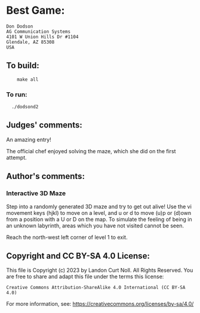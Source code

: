 # Best Game:

    Don Dodson
    AG Communication Systems
    4101 W Union Hills Dr #1104
    Glendale, AZ 85308 
    USA

## To build:

        make all

### To run:

	  ./dodsond2


## Judges' comments:

An amazing entry!

The official chef enjoyed solving the maze, which she did on the first
attempt.

## Author's comments:

### Interactive 3D Maze

Step into a randomly generated 3D maze and try to get out alive!
Use the vi movement keys (hjkl) to move on a level, and u or d
to move (u)p or (d)own from a position with a U or D on the
map.  To simulate the feeling of being in an unknown labyrinth,
areas which you have not visited cannot be seen.

Reach the north-west left corner of level 1 to exit.

## Copyright and CC BY-SA 4.0 License:

This file is Copyright (c) 2023 by Landon Curt Noll.  All Rights Reserved.
You are free to share and adapt this file under the terms this license:

    Creative Commons Attribution-ShareAlike 4.0 International (CC BY-SA 4.0)

For more information, see: https://creativecommons.org/licenses/by-sa/4.0/
